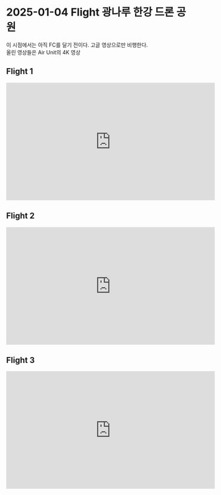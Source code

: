 # 2025-01-04 Flight 광나루 한강 드론 공원


이 시점에서는 아직 FC를 달기 전이다. 고글 영상으로만 비행한다.  
올린 영상들은 Air Unit의 4K 영상

## Flight 1
<iframe width="560" height="315" src="https://www.youtube.com/embed/UJ1-781fEgI?si=JqBr-E1E8iDDTjGg" title="YouTube video player" frameborder="0" allow="accelerometer; autoplay; clipboard-write; encrypted-media; gyroscope; picture-in-picture; web-share" referrerpolicy="strict-origin-when-cross-origin" allowfullscreen></iframe>

## Flight 2
<iframe width="560" height="315" src="https://www.youtube.com/embed/bgMN5ya1CVQ?si=ihTFaKKNRNBTSLwe" title="YouTube video player" frameborder="0" allow="accelerometer; autoplay; clipboard-write; encrypted-media; gyroscope; picture-in-picture; web-share" referrerpolicy="strict-origin-when-cross-origin" allowfullscreen></iframe>

## Flight 3
<iframe width="560" height="315" src="https://www.youtube.com/embed/ubaQR0E19Ho?si=ALQ2zpoS1CWMcIqs" title="YouTube video player" frameborder="0" allow="accelerometer; autoplay; clipboard-write; encrypted-media; gyroscope; picture-in-picture; web-share" referrerpolicy="strict-origin-when-cross-origin" allowfullscreen></iframe>